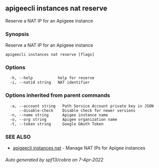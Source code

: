 ## apigeecli instances nat reserve

Reserve a NAT IP for an Apigeee instance

### Synopsis

Reserve a NAT IP for an Apigeee instance

```
apigeecli instances nat reserve [flags]
```

### Options

```
  -h, --help           help for reserve
  -i, --natid string   NAT identifier
```

### Options inherited from parent commands

```
  -a, --account string   Path Service Account private key in JSON
      --disable-check    Disable check for newer versions
  -n, --name string      Apigee instance name
  -o, --org string       Apigee organization name
  -t, --token string     Google OAuth Token
```

### SEE ALSO

* [apigeecli instances nat](apigeecli_instances_nat.md)	 - Manage NAT IPs for Apigee instances

###### Auto generated by spf13/cobra on 7-Apr-2022
